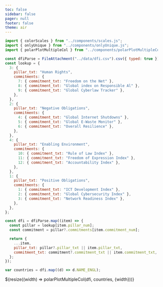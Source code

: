 ```yaml
---
toc: false
sidebar: false
pager: null
footer: false
theme: air
---
```


<!-- back to root button -->

<a href="../" class="back-to-root">
  <span class="arrow"></span>
</a>

<!-- import externals -->
<head>
<link rel="preconnect" href="https://fonts.googleapis.com">
<link rel="preconnect" href="https://fonts.gstatic.com" crossorigin>
<link href="https://fonts.googleapis.com/css2?family=Noto+Sans:ital,wght@0,100..900;1,100..900&family=Nunito+Sans:ital,opsz,wght@0,6..12,200..1000;1,6..12,200..1000&family=PT+Sans:ital,wght@0,400;0,700;1,400;1,700&display=swap" rel="stylesheet">
<link rel="stylesheet" href="../style.css">
</head>

<!-- import components -->

```js
import { colorScales } from "../components/scales.js";
import { onlyUnique } from "../components/onlyUnique.js";
import { polarPlotMultipleCol } from "../components/polarPlotMultipleCol.js";
```

<!-- data -->

```js
const dfiParse = FileAttachment("../data/dfi.csv").csv({ typed: true });
const lookup = {
  3: {
    pillar_txt: "Human Rights",
    commitments: {
      7: { commitment_txt: "Freedom on the Net" },
      8: { commitment_txt: "Global index on Responsible Al" },
      9: { commitment_txt: "Global Cyberlaw Tracker" },
    },
  },
  2: {
    pillar_txt: "Negative Obligations",
    commitments: {
      4: { commitment_txt: "Global Internet Shutdowns" },
      5: { commitment_txt: "Global E-Waste Monitor" },
      6: { commitment_txt: "Overall Resilience" },
    },
  },
  4: {
    pillar_txt: "Enabling Environment",
    commitments: {
      10: { commitment_txt: "Rule of Law Index" },
      11: { commitment_txt: "Freedom of Expression Index" },
      12: { commitment_txt: "Accountability Index" },
    },
  },
  1: {
    pillar_txt: "Positive Obligations",
    commitments: {
      1: { commitment_txt: "ICT Development Index" },
      2: { commitment_txt: "Global Cybersecurity Index" },
      3: { commitment_txt: "Network Readiness Index" },
    },
  },
};
```

```js
const dfi = dfiParse.map((item) => {
  const pillar = lookup[item.pillar_num];
  const commitment = pillar?.commitments[item.commitment_num];

  return {
    ...item,
    pillar_txt: pillar?.pillar_txt || item.pillar_txt,
    commitment_txt: commitment?.commitment_txt || item.commitment_txt,
  };
});
```

```js
var countries = dfi.map((d) => d.NAME_ENGL);
```

<div class="card" id="polarPlotMultiple">
    ${resize((width) => polarPlotMultipleCol(dfi, countries, {width}))}
  </div>
